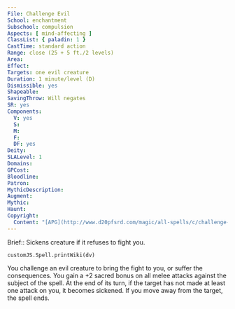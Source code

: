 ```yaml
---
File: Challenge Evil
School: enchantment
Subschool: compulsion
Aspects: [ mind-affecting ]
ClassList: { paladin: 1 }
CastTime: standard action
Range: close (25 + 5 ft./2 levels)
Area: 
Effect: 
Targets: one evil creature
Duration: 1 minute/level (D)
Dismissible: yes
Shapeable: 
SavingThrow: Will negates
SR: yes
Components:
  V: yes
  S: 
  M: 
  F: 
  DF: yes
Deity: 
SLALevel: 1
Domains: 
GPCost: 
Bloodline: 
Patron: 
MythicDescription: 
Augment: 
Mythic: 
Haunt: 
Copyright:
  Content: "[APG](http://www.d20pfsrd.com/magic/all-spells/c/challenge-evil)"
---
```

Brief:: Sickens creature if it refuses to fight you.

```dataviewjs
customJS.Spell.printWiki(dv)
```

You challenge an evil creature to bring the fight to you, or suffer the consequences. You gain a +2 sacred bonus on all melee attacks against the subject of the spell. At the end of its turn, if the target has not made at least one attack on you, it becomes sickened. If you move away from the target, the spell ends.
